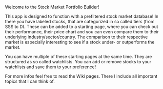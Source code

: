 Welcome to the Stock Market Portfolio Builder!

This app is designed to function with a prefiltered stock market database! In there you have labeled stocks, that are categorized in so called tiers (from SSS to D). 
These can be added to a starting page, where you can check out their performance, their price chart and you can even compare them to their underlying industry/sector/country. The comparison to their respective market is especially interesting to see if a stock under- or outperforms the market.

You can have multiple of these starting pages at the same time. They are structured as so called watchlists. You can add or remove stocks to your watchlists and save them to your preference!

For more infos feel free to read the Wiki pages. There I include all important topics that I can think of.
